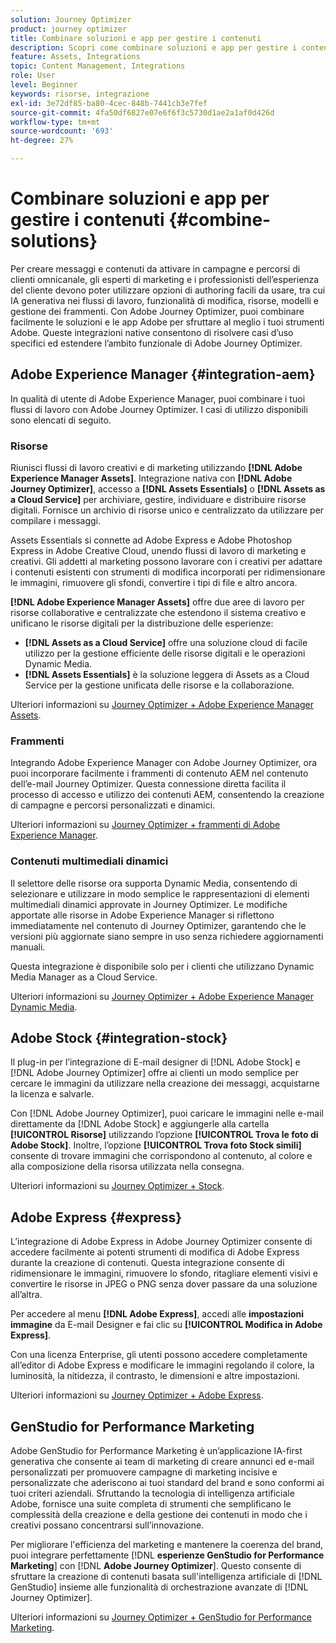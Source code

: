 ```yaml
---
solution: Journey Optimizer
product: journey optimizer
title: Combinare soluzioni e app per gestire i contenuti
description: Scopri come combinare soluzioni e app per gestire i contenuti
feature: Assets, Integrations
topic: Content Management, Integrations
role: User
level: Beginner
keywords: risorse, integrazione
exl-id: 3e72df85-ba80-4cec-848b-7441cb3e7fef
source-git-commit: 4fa50df6827e07e6f6f3c5730d1ae2a1af0d426d
workflow-type: tm+mt
source-wordcount: '693'
ht-degree: 27%

---
```


# Combinare soluzioni e app per gestire i contenuti {#combine-solutions}

Per creare messaggi e contenuti da attivare in campagne e percorsi di clienti omnicanale, gli esperti di marketing e i professionisti dell’esperienza del cliente devono poter utilizzare opzioni di authoring facili da usare, tra cui IA generativa nei flussi di lavoro, funzionalità di modifica, risorse, modelli e gestione dei frammenti.  Con Adobe Journey Optimizer, puoi combinare facilmente le soluzioni e le app Adobe per sfruttare al meglio i tuoi strumenti Adobe. Queste integrazioni native consentono di risolvere casi d’uso specifici ed estendere l’ambito funzionale di Adobe Journey Optimizer.

## Adobe Experience Manager {#integration-aem}

In qualità di utente di Adobe Experience Manager, puoi combinare i tuoi flussi di lavoro con Adobe Journey Optimizer. I casi di utilizzo disponibili sono elencati di seguito.

### Risorse

Riunisci flussi di lavoro creativi e di marketing utilizzando **[!DNL Adobe Experience Manager Assets]**. Integrazione nativa con **[!DNL Adobe Journey Optimizer]**, accesso a **[!DNL Assets Essentials]** o **[!DNL Assets as a Cloud Service]** per archiviare, gestire, individuare e distribuire risorse digitali. Fornisce un archivio di risorse unico e centralizzato da utilizzare per compilare i messaggi.

Assets Essentials si connette ad Adobe Express e Adobe Photoshop Express in Adobe Creative Cloud, unendo flussi di lavoro di marketing e creativi. Gli addetti al marketing possono lavorare con i creativi per adattare i contenuti esistenti con strumenti di modifica incorporati per ridimensionare le immagini, rimuovere gli sfondi, convertire i tipi di file e altro ancora.

**[!DNL Adobe Experience Manager Assets]** offre due aree di lavoro per risorse collaborative e centralizzate che estendono il sistema creativo e unificano le risorse digitali per la distribuzione delle esperienze:

* **[!DNL Assets as a Cloud Service]** offre una soluzione cloud di facile utilizzo per la gestione efficiente delle risorse digitali e le operazioni Dynamic Media.
* **[!DNL Assets Essentials]** è la soluzione leggera di Assets as a Cloud Service per la gestione unificata delle risorse e la collaborazione.

Ulteriori informazioni su [Journey Optimizer + Adobe Experience Manager Assets](../integrations/assets.md).

<!--
### Templates

With Adobe Journey Optimizer, you can create custom-tailored messages through Adobe Experience Manager sites. Start by designing your templates using Adobe Experience Manager's content sources, then send them to Adobe Journey Optimizer. Once shared, these templates can be accessed in Adobe Journey Optimizer's Email Designer, simplifying the process of crafting and sending messages to your desired audience.

Learn more about [Journey Optimizer + Adobe Experience Manager templates](../integrations/aem-templates.md).-->

### Frammenti

Integrando Adobe Experience Manager con Adobe Journey Optimizer, ora puoi incorporare facilmente i frammenti di contenuto AEM nel contenuto dell’e-mail Journey Optimizer. Questa connessione diretta facilita il processo di accesso e utilizzo dei contenuti AEM, consentendo la creazione di campagne e percorsi personalizzati e dinamici.

Ulteriori informazioni su [Journey Optimizer + frammenti di Adobe Experience Manager](../integrations/aem-fragments.md).

### Contenuti multimediali dinamici

Il selettore delle risorse ora supporta Dynamic Media, consentendo di selezionare e utilizzare in modo semplice le rappresentazioni di elementi multimediali dinamici approvate in Journey Optimizer. Le modifiche apportate alle risorse in Adobe Experience Manager si riflettono immediatamente nel contenuto di Journey Optimizer, garantendo che le versioni più aggiornate siano sempre in uso senza richiedere aggiornamenti manuali.

Questa integrazione è disponibile solo per i clienti che utilizzano Dynamic Media Manager as a Cloud Service.

Ulteriori informazioni su [Journey Optimizer + Adobe Experience Manager Dynamic Media](../integrations/aem-dynamic.md).


## Adobe Stock {#integration-stock}

Il plug-in per l’integrazione di E-mail designer di [!DNL Adobe Stock] e [!DNL Adobe Journey Optimizer] offre ai clienti un modo semplice per cercare le immagini da utilizzare nella creazione dei messaggi, acquistarne la licenza e salvarle.

Con [!DNL Adobe Journey Optimizer], puoi caricare le immagini nelle e-mail direttamente da [!DNL Adobe Stock] e aggiungerle alla cartella **[!UICONTROL Risorse]** utilizzando l’opzione **[!UICONTROL Trova le foto di Adobe Stock]**. Inoltre, l’opzione **[!UICONTROL Trova foto Stock simili]** consente di trovare immagini che corrispondono al contenuto, al colore e alla composizione della risorsa utilizzata nella consegna.

Ulteriori informazioni su [Journey Optimizer + Stock](../integrations/stock.md).

## Adobe Express {#express}

L’integrazione di Adobe Express in Adobe Journey Optimizer consente di accedere facilmente ai potenti strumenti di modifica di Adobe Express durante la creazione di contenuti. Questa integrazione consente di ridimensionare le immagini, rimuovere lo sfondo, ritagliare elementi visivi e convertire le risorse in JPEG o PNG senza dover passare da una soluzione all’altra.

Per accedere al menu **[!DNL Adobe Express]**, accedi alle **impostazioni immagine** da E-mail Designer e fai clic su **[!UICONTROL Modifica in Adobe Express]**.

Con una licenza Enterprise, gli utenti possono accedere completamente all’editor di Adobe Express e modificare le immagini regolando il colore, la luminosità, la nitidezza, il contrasto, le dimensioni e altre impostazioni.

Ulteriori informazioni su [Journey Optimizer + Adobe Express](../integrations/express.md).

## GenStudio for Performance Marketing

Adobe GenStudio for Performance Marketing è un’applicazione IA-first generativa che consente ai team di marketing di creare annunci ed e-mail personalizzati per promuovere campagne di marketing incisive e personalizzate che aderiscono ai tuoi standard del brand e sono conformi ai tuoi criteri aziendali. Sfruttando la tecnologia di intelligenza artificiale Adobe, fornisce una suite completa di strumenti che semplificano le complessità della creazione e della gestione dei contenuti in modo che i creativi possano concentrarsi sull’innovazione.

Per migliorare l&#39;efficienza del marketing e mantenere la coerenza del brand, puoi integrare perfettamente [!DNL **esperienze GenStudio for Performance Marketing**] con [!DNL **Adobe Journey Optimizer**]. Questo consente di sfruttare la creazione di contenuti basata sull&#39;intelligenza artificiale di [!DNL GenStudio] insieme alle funzionalità di orchestrazione avanzate di [!DNL Journey Optimizer].

Ulteriori informazioni su [Journey Optimizer + GenStudio for Performance Marketing](../integrations/genstudio.md).
